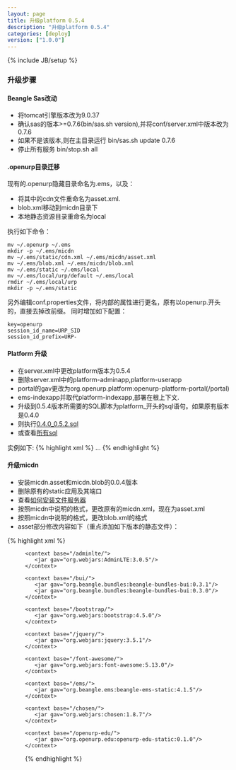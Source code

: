```yaml
---
layout: page
title: 升级platform 0.5.4
description: "升级platform 0.5.4"
categories: [deploy]
version: ["1.0.0"]
---
```

{% include JB/setup %}

### 升级步骤

#### Beangle Sas改动

  - 将tomcat引擎版本改为9.0.37
  - 确认sas的版本>=0.7.6(bin/sas.sh version),并将conf/server.xml中版本改为0.7.6
  - 如果不是该版本,则在主目录运行 bin/sas.sh update 0.7.6
  - 停止所有服务 bin/stop.sh all

#### .openurp目录迁移

  现有的.openurp隐藏目录命名为.ems，以及：

  - 将其中的cdn文件重命名为asset.xml.
  - blob.xml移动到micdn目录下
  - 本地静态资源目录重命名为local

执行如下命令：

    mv ~/.openurp ~/.ems
    mkdir -p ~/.ems/micdn
    mv ~/.ems/static/cdn.xml ~/.ems/micdn/asset.xml
    mv ~/.ems/blob.xml ~/.ems/micdn/blob.xml
    mv ~/.ems/static ~/.ems/local
    mv ~/.ems/local/urp/default ~/.ems/local
    rmdir ~/.ems/local/urp
    mkdir -p ~/.ems/static

  另外编辑conf.properties文件，将内部的属性进行更名，原有以openurp.开头的，直接去掉改前缀。 
  同时增加如下配置：

    key=openurp
    session_id_name=URP_SID
    session_id_prefix=URP-

#### Platform 升级

  - 在server.xml中更改platform版本为0.5.4
  - 删除server.xml中的platform-adminapp,platform-userapp
  - portal的gav更改为org.openurp.platform:openurp-platform-portal(/portal)
  - ems-indexapp并取代platform-indexapp,部署在根上下文.
  - 升级到0.5.4版本所需要的SQL脚本为platform_开头的sql语句。如果原有版本是0.4.0
  - 则执行[0.4.0_0.5.2.sql](/ddl/platform/update/0.4.0_0.5.2.sql)
  - 或查看[所有sql](/ddl/ddl.html)

实例如下:
{% highlight xml %}
    <Webapp name="platform-cas"  gav="org.openurp.platform:openurp-platform-cas:0.5.4" />
    <Webapp name="platform-portal"  gav="org.openurp.platform:openurp-platform-portal:0.5.4" />
    <Webapp name="platform-ws"  gav="org.openurp.platform:openurp-platform-ws:0.5.4" />
    <Webapp name="platform-index"  gav="org.beangle.ems:beangle-ems-index_2.13:4.1.5" />
    ...
    <Deployment webapp="platform-index" on="platform" path=""/>
    <Deployment webapp="platform-portal" on="platform" path="/potal"/>
    <Deployment webapp="platform-cas" on="platform" path="/cas"/>
    <Deployment webapp="platform-ws" on="platform" path="/api/platform"/>
{% endhighlight %}

#### 升级micdn
  - 安装micdn.asset和micdn.blob的0.0.4版本
  - 删除原有的static应用及其端口
  - 查看[如何安装文件服务器](/deploy/micdn.html)
  - 按照micdn中说明的格式，更改原有的micdn.xml，现在为asset.xml
  - 按照micdn中说明的格式，更改blob.xml的格式
  - asset部分修改内容如下（重点添加如下版本的静态文件）：

{% highlight xml %}
    <context base="/local/">
       <dir location="/home/openurp/.ems/local"/>
    </context>

    <context base="/adminlte/">
       <jar gav="org.webjars:AdminLTE:3.0.5"/>
    </context>

    <context base="/bui/">
       <jar gav="org.beangle.bundles:beangle-bundles-bui:0.3.1"/>
       <jar gav="org.beangle.bundles:beangle-bundles-bui:0.3.0"/>
    </context>

    <context base="/bootstrap/">
       <jar gav="org.webjars:bootstrap:4.5.0"/>
    </context>

    <context base="/jquery/">
       <jar gav="org.webjars:jquery:3.5.1"/>
    </context>

    <context base="/font-awesome/">
       <jar gav="org.webjars:font-awesome:5.13.0"/>
    </context>

    <context base="/ems/">
       <jar gav="org.beangle.ems:beangle-ems-static:4.1.5"/>
    </context>

    <context base="/chosen/">
       <jar gav="org.webjars:chosen:1.8.7"/>
    </context>

    <context base="/openurp-edu/">
       <jar gav="org.openurp.edu:openurp-edu-static:0.1.0"/>
    </context>
{% endhighlight %}


